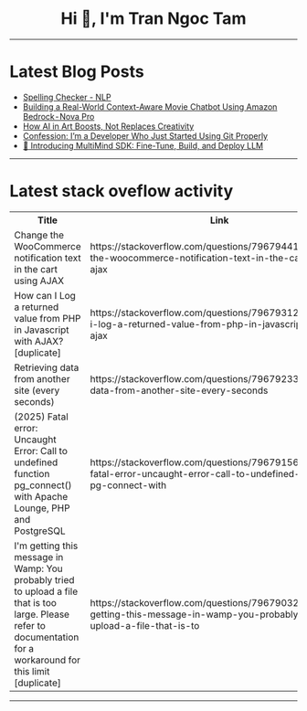 <h1 align="center">Hi 👋, I'm Tran Ngoc Tam</h1>

---

# Latest Blog Posts 
<!-- BLOG-POST-LIST:START -->
- [Spelling Checker - NLP](https://dev.to/datatoinfinity/spelling-checker-nlp-h53)
- [Building a Real-World Context-Aware Movie Chatbot Using Amazon Bedrock - Nova Pro](https://dev.to/aws-builders/building-a-real-world-context-aware-movie-chatbot-using-amazon-bedrock-nova-pro-jge)
- [How AI in Art Boosts, Not Replaces Creativity](https://dev.to/sebastian_reid999/how-ai-in-art-boosts-not-replaces-creativity-cb2)
- [Confession: I’m a Developer Who Just Started Using Git Properly](https://dev.to/gaurikhanolkar1/some-git-notes-2jj7)
- [🚀 Introducing MultiMind SDK: Fine-Tune, Build, and Deploy LLM](https://dev.to/multimindsdk/introducing-multimind-sdk-fine-tune-build-and-deploy-llm-powered-apps-like-a-pro-44e2)
<!-- BLOG-POST-LIST:END -->

---

# Latest stack oveflow activity
<table>
  <tr><th>Title</th><th>Link</th></tr>
  <!-- STACKOVERFLOW:START --><tr><td>Change the WooCommerce notification text in the cart using AJAX</td><td>https://stackoverflow.com/questions/79679441/change-the-woocommerce-notification-text-in-the-cart-using-ajax</td></tr><tr><td>How can I Log a returned value from PHP in Javascript with AJAX? [duplicate]</td><td>https://stackoverflow.com/questions/79679312/how-can-i-log-a-returned-value-from-php-in-javascript-with-ajax</td></tr><tr><td>Retrieving data from another site &lpar;every seconds&rpar;</td><td>https://stackoverflow.com/questions/79679233/retrieving-data-from-another-site-every-seconds</td></tr><tr><td>&lpar;2025&rpar; Fatal error: Uncaught Error: Call to undefined function pg_connect&lpar;&rpar; with Apache Lounge, PHP and PostgreSQL</td><td>https://stackoverflow.com/questions/79679156/2025-fatal-error-uncaught-error-call-to-undefined-function-pg-connect-with</td></tr><tr><td>I&#39;m getting this message in Wamp: You probably tried to upload a file that is too large. Please refer to documentation for a workaround for this limit [duplicate]</td><td>https://stackoverflow.com/questions/79679032/im-getting-this-message-in-wamp-you-probably-tried-to-upload-a-file-that-is-to</td></tr><!-- STACKOVERFLOW:END -->
</table>

---


